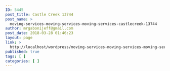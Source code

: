 ```yaml
---
ID: 5445
post_title: Castle Creek 13744
post_name: >
  moving-services-moving-services-moving-services-castlecreek-13744
author: mrgabonijeff@gmail.com
post_date: 2018-03-28 01:46:23
layout: page
link: >
  http://localhost/wordpress/moving-services-moving-services-moving-services-castlecreek-13744/
published: true
tags: [ ]
categories: [ ]
---
```

